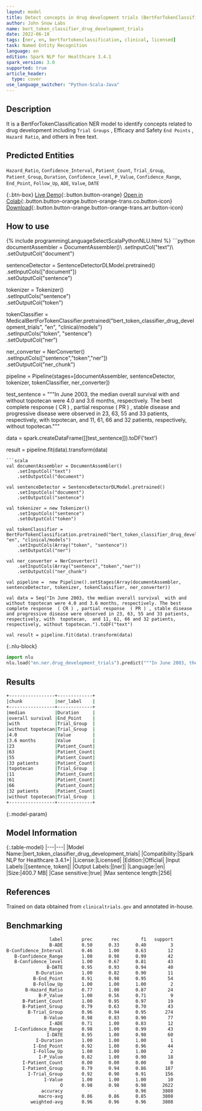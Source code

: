 ```yaml
---
layout: model
title: Detect concepts in drug development trials (BertForTokenClassification)
author: John Snow Labs
name: bert_token_classifier_drug_development_trials
date: 2022-06-18
tags: [ner, en, bertfortokenclassification, clinical, licensed]
task: Named Entity Recognition
language: en
edition: Spark NLP for Healthcare 3.4.1
spark_version: 3.0
supported: true
article_header:
  type: cover
use_language_switcher: "Python-Scala-Java"
---
```


## Description

It is a BertForTokenClassification NER model to identify concepts related to drug development including `Trial Groups` , Efficacy and Safety `End Points` , `Hazard Ratio`, and others in free text.

## Predicted Entities

`Hazard_Ratio`, `Confidence_Interval`, `Patient_Count`, `Trial_Group`, `Patient_Group`, `Duration`, `Confidence_level`, `P_Value`, `Confidence_Range`, `End_Point`, `Follow_Up`, `ADE`, `Value`, `DATE`

{:.btn-box}
[Live Demo](https://demo.johnsnowlabs.com/healthcare/NER_DRUGS_DEVELOPMENT_TRIALS/){:.button.button-orange}
[Open in Colab](https://colab.research.google.com/github/JohnSnowLabs/spark-nlp-workshop/blob/master/tutorials/streamlit_notebooks/healthcare/NER_BERT_TOKEN_CLASSIFIER.ipynb){:.button.button-orange.button-orange-trans.co.button-icon}
[Download](https://s3.amazonaws.com/auxdata.johnsnowlabs.com/clinical/models/bert_token_classifier_drug_development_trials_en_3.4.1_3.0_1655578771078.zip){:.button.button-orange.button-orange-trans.arr.button-icon}

## How to use



<div class="tabs-box" markdown="1">
{% include programmingLanguageSelectScalaPythonNLU.html %}
```python
documentAssembler = DocumentAssembler()\
    .setInputCol("text")\
    .setOutputCol("document")

sentenceDetector = SentenceDetectorDLModel.pretrained() \
    .setInputCols(["document"]) \
    .setOutputCol("sentence") 

tokenizer = Tokenizer()\
    .setInputCols("sentence")\
    .setOutputCol("token")

tokenClassifier = MedicalBertForTokenClassifier.pretrained("bert_token_classifier_drug_development_trials", "en", "clinical/models")\
    .setInputCols("token", "sentence")\
    .setOutputCol("ner")

ner_converter = NerConverter()\
    .setInputCols(["sentence","token","ner"])\
    .setOutputCol("ner_chunk") 

pipeline =  Pipeline(stages=[documentAssembler, sentenceDetector, tokenizer, tokenClassifier, ner_converter])     

test_sentence = """In June 2003, the median overall survival  with and without topotecan were 4.0 and 3.6 months, respectively. The best complete response  ( CR ) , partial response  ( PR ) , stable disease and progressive disease were observed in 23, 63, 55 and 33 patients, respectively, with  topotecan,  and 11, 61, 66 and 32 patients, respectively, without topotecan."""

data = spark.createDataFrame([[test_sentence]]).toDF('text')

result = pipeline.fit(data).transform(data)
```
```scala
val documentAssembler = DocumentAssembler()
    .setInputCol("text")
    .setOutputCol("document")

val sentenceDetector = SentenceDetectorDLModel.pretrained()
    .setInputCols("document") 
    .setOutputCol("sentence") 

val tokenizer = new Tokenizer()
    .setInputCols("sentence")
    .setOutputCol("token")

val tokenClassifier = BertForTokenClassification.pretrained("bert_token_classifier_drug_development_trials", "en", "clinical/models")
    .setInputCols(Array("token", "sentence"))
    .setOutputCol("ner")

val ner_converter = NerConverter()
    .setInputCols(Array("sentence","token","ner"))
    .setOutputCol("ner_chunk")

val pipeline =  new Pipeline().setStages(Array(documentAssembler, sentenceDetector, tokenizer, tokenClassifier, ner_converter))

val data = Seq("In June 2003, the median overall survival  with and without topotecan were 4.0 and 3.6 months, respectively. The best complete response  ( CR ) , partial response  ( PR ) , stable disease and progressive disease were observed in 23, 63, 55 and 33 patients, respectively, with  topotecan,  and 11, 61, 66 and 32 patients, respectively, without topotecan.").toDF("text")

val result = pipeline.fit(data).transform(data)
```


{:.nlu-block}
```python
import nlu
nlu.load("en.ner.drug_development_trials").predict("""In June 2003, the median overall survival  with and without topotecan were 4.0 and 3.6 months, respectively. The best complete response  ( CR ) , partial response  ( PR ) , stable disease and progressive disease were observed in 23, 63, 55 and 33 patients, respectively, with  topotecan,  and 11, 61, 66 and 32 patients, respectively, without topotecan.""")
```

</div>

## Results

```bash
+-----------------+-------------+
|chunk            |ner_label    |
+-----------------+-------------+
|median           |Duration     |
|overall survival |End_Point    |
|with             |Trial_Group  |
|without topotecan|Trial_Group  |
|4.0              |Value        |
|3.6 months       |Value        |
|23               |Patient_Count|
|63               |Patient_Count|
|55               |Patient_Count|
|33 patients      |Patient_Count|
|topotecan        |Trial_Group  |
|11               |Patient_Count|
|61               |Patient_Count|
|66               |Patient_Count|
|32 patients      |Patient_Count|
|without topotecan|Trial_Group  |
+-----------------+-------------+
```

{:.model-param}
## Model Information

{:.table-model}
|---|---|
|Model Name:|bert_token_classifier_drug_development_trials|
|Compatibility:|Spark NLP for Healthcare 3.4.1+|
|License:|Licensed|
|Edition:|Official|
|Input Labels:|[sentence, token]|
|Output Labels:|[ner]|
|Language:|en|
|Size:|400.7 MB|
|Case sensitive:|true|
|Max sentence length:|256|

## References

Trained on data obtained from `clinicaltrials.gov` and annotated in-house.

## Benchmarking

```bash
                label       prec       rec        f1   support
                B-ADE       0.50      0.33      0.40         3
B-Confidence_Interval       0.46      1.00      0.63        12
   B-Confidence_Range       1.00      0.98      0.99        42
   B-Confidence_level       1.00      0.67      0.81        43
               B-DATE       0.95      0.93      0.94        40
           B-Duration       1.00      0.82      0.90        11
          B-End_Point       0.91      0.98      0.95        54
          B-Follow_Up       1.00      1.00      1.00         2
       B-Hazard_Ratio       0.77      1.00      0.87        24
            B-P_Value       1.00      0.56      0.71         9
      B-Patient_Count       1.00      0.95      0.97        19
      B-Patient_Group       0.79      0.63      0.70        43
        B-Trial_Group       0.96      0.94      0.95       274
              B-Value       0.98      0.83      0.90        77
                I-ADE       0.71      1.00      0.83        12
   I-Confidence_Range       0.98      1.00      0.99        43
               I-DATE       0.95      1.00      0.98        60
           I-Duration       1.00      1.00      1.00         1
          I-End_Point       0.92      1.00      0.96        44
          I-Follow_Up       1.00      1.00      1.00         2
            I-P_Value       0.82      1.00      0.90        18
      I-Patient_Count       0.00      0.00      0.00         0
      I-Patient_Group       0.79      0.94      0.86       187
        I-Trial_Group       0.92      0.90      0.91       156
              I-Value       1.00      1.00      1.00        10
                    O       0.98      0.98      0.98      2622
             accuracy         -         -       0.96      3808
            macro-avg       0.86      0.86      0.85      3808
         weighted-avg       0.96      0.96      0.96      3808
```